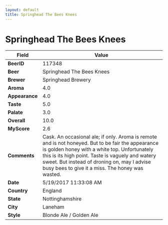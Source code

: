 ```yaml
---
layout: default
title: Springhead The Bees Knees
---
```


# Springhead The Bees Knees

| Field         | Value     |
|---------------|-----------|
| **BeerID** | 117348 |
| **Beer** | Springhead The Bees Knees |
| **Brewer** | Springhead Brewery |
| **Aroma** | 4.0 |
| **Appearance** | 4.0 |
| **Taste** | 5.0 |
| **Palate** | 3.0 |
| **Overall** | 10.0 |
| **MyScore** | 2.6 |
| **Comments** | Cask. An occasional ale; if only. Aroma is remote and is not honeyed. But to be fair the appearance is golden honey with a white top. Unfortunately this is its high point. Taste is vaguely and watery sweet. But instead of droning on, may I advise busy bees to give it a miss. The honey was wasted. |
| **Date** | 5/19/2017 11:33:08 AM |
| **Country** | England |
| **State** | Nottinghamshire |
| **City** | Laneham |
| **Style** | Blonde Ale / Golden Ale |
